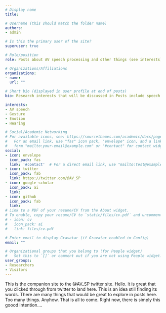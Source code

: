 ```yaml
---
# Display name
title: 

# Username (this should match the folder name)
authors:
- admin

# Is this the primary user of the site?
superuser: true

# Role/position
role: Posts about AV speech processing and other things (see interests)

# Organizations/Affiliations
organizations:
- name: 
  url: ""

# Short bio (displayed in user profile at end of posts)
bio: Research interests that will be discussed in Posts include speech processing in general plus many other things.

interests:
- AV speech
- Gesture
- Emotion
- Hearing

# Social/Academic Networking
# For available icons, see: https://sourcethemes.com/academic/docs/page-builder/#icons
#   For an email link, use "fas" icon pack, "envelope" icon, and a link in the
#   form "mailto:your-email@example.com" or "#contact" for contact widget.
social:
- icon: envelope
  icon_pack: fas
  link: '#contact'  # For a direct email link, use "mailto:test@example.org".
- icon: twitter
  icon_pack: fab
  link: https://twitter.com/@AV_SP
- icon: google-scholar
  icon_pack: ai
  link: 
- icon: github
  icon_pack: fab
  link: 
# Link to a PDF of your resume/CV from the About widget.
# To enable, copy your resume/CV to `static/files/cv.pdf` and uncomment the lines below.
# - icon: cv
#   icon_pack: ai
#   link: files/cv.pdf

# Enter email to display Gravatar (if Gravatar enabled in Config)
email: ""

# Organizational groups that you belong to (for People widget)
#   Set this to `[]` or comment out if you are not using People widget.
user_groups:
- Researchers
- Visitors
---
```


This is the companion site to the @AV_SP twitter site. Hello.
It is great that you clicked through from twitter to land here.
This is an idea still finding its words. There are many things 
that would be great to explore in posts here.
Too many things. Anyhow. That is all to come. Right now, there is 
simply this goood intention....

